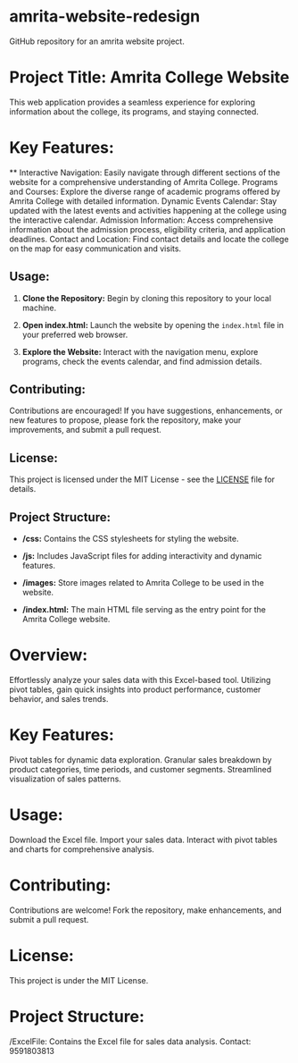 # amrita-website-redesign
GitHub repository for an amrita website project.

# Project Title: Amrita College Website

This web application provides a seamless experience for exploring information about the college, its programs, and staying connected.

# Key Features:

** Interactive Navigation: Easily navigate through different sections of the website for a comprehensive understanding of Amrita College.
Programs and Courses: Explore the diverse range of academic programs offered by Amrita College with detailed information.
Dynamic Events Calendar: Stay updated with the latest events and activities happening at the college using the interactive calendar.
Admission Information: Access comprehensive information about the admission process, eligibility criteria, and application deadlines.
Contact and Location: Find contact details and locate the college on the map for easy communication and visits.

## Usage:

1. **Clone the Repository:** Begin by cloning this repository to your local machine.

2. **Open index.html:** Launch the website by opening the `index.html` file in your preferred web browser.

3. **Explore the Website:** Interact with the navigation menu, explore programs, check the events calendar, and find admission details.

## Contributing:

Contributions are encouraged! If you have suggestions, enhancements, or new features to propose, please fork the repository, make your improvements, and submit a pull request.

## License:

This project is licensed under the MIT License - see the [LICENSE](LICENSE) file for details.

## Project Structure:

- **/css:** Contains the CSS stylesheets for styling the website.

- **/js:** Includes JavaScript files for adding interactivity and dynamic features.

- **/images:** Store images related to Amrita College to be used in the website.

- **/index.html:** The main HTML file serving as the entry point for the Amrita College website.


# Overview:
Effortlessly analyze your sales data with this Excel-based tool. Utilizing pivot tables, gain quick insights into product performance, customer behavior, and sales trends.

# Key Features:
Pivot tables for dynamic data exploration.
Granular sales breakdown by product categories, time periods, and customer segments.
Streamlined visualization of sales patterns.

# Usage:
Download the Excel file.
Import your sales data.
Interact with pivot tables and charts for comprehensive analysis. 

# Contributing:
Contributions are welcome! Fork the repository, make enhancements, and submit a pull request.
 
# License:
This project is under the MIT License.

# Project Structure:
/ExcelFile: Contains the Excel file for sales data analysis.
Contact: 9591803813
